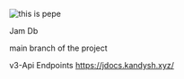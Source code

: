 ![this is pepe](https://github.com/kandysh/jamDb/blob/main/pepepng.png)


Jam Db 

main branch of the project



v3-Api Endpoints
https://jdocs.kandysh.xyz/

